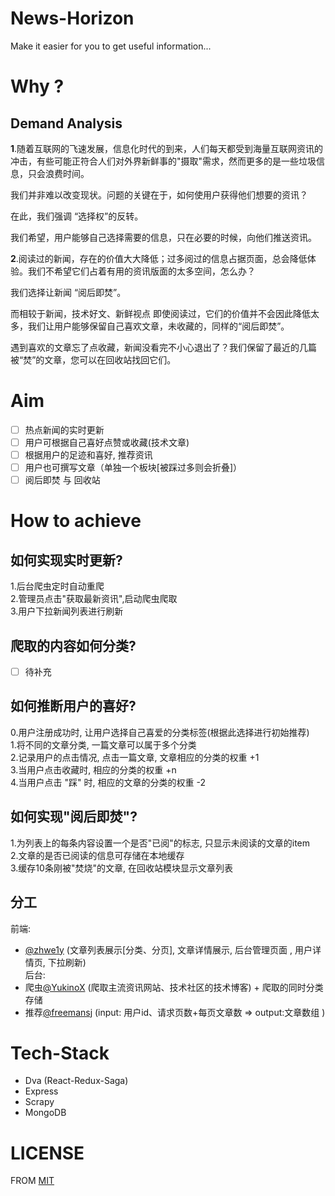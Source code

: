 # News-Horizon
Make it easier for you to get useful information...

# Why ?
## Demand Analysis

**1**.随着互联网的飞速发展，信息化时代的到来，人们每天都受到海量互联网资讯的冲击，有些可能正符合人们对外界新鲜事的"摄取"需求，然而更多的是一些垃圾信息，只会浪费时间。

我们并非难以改变现状。问题的关键在于，如何使用户获得他们想要的资讯？

在此，我们强调 “选择权”的反转。

我们希望，用户能够自己选择需要的信息，只在必要的时候，向他们推送资讯。

**2**.阅读过的新闻，存在的价值大大降低；过多阅过的信息占据页面，总会降低体验。我们不希望它们占着有用的资讯版面的太多空间，怎么办？

我们选择让新闻 “阅后即焚”。

而相较于新闻，技术好文、新鲜视点 即使阅读过，它们的价值并不会因此降低太多，我们让用户能够保留自己喜欢文章，未收藏的，同样的“阅后即焚”。

遇到喜欢的文章忘了点收藏，新闻没看完不小心退出了？我们保留了最近的几篇被“焚”的文章，您可以在回收站找回它们。

# Aim

- [ ] 热点新闻的实时更新
- [ ] 用户可根据自己喜好点赞或收藏(技术文章)
- [ ] 根据用户的足迹和喜好, 推荐资讯
- [ ] 用户也可撰写文章（单独一个板块[被踩过多则会折叠]）
- [ ] 阅后即焚 与 回收站

# How to achieve

## 如何实现实时更新?

1.后台爬虫定时自动重爬 <br>
2.管理员点击"获取最新资讯",启动爬虫爬取 <br>
3.用户下拉新闻列表进行刷新 <br>

## 爬取的内容如何分类?

- [ ] 待补充

## 如何推断用户的喜好?

0.用户注册成功时, 让用户选择自己喜爱的分类标签(根据此选择进行初始推荐) <br>
1.将不同的文章分类, 一篇文章可以属于多个分类 <br>
2.记录用户的点击情况, 点击一篇文章, 文章相应的分类的权重 +1 <br>
3.当用户点击收藏时, 相应的分类的权重 +n <br>
4.当用户点击 "踩" 时, 相应的文章的分类的权重 -2 <br>

## 如何实现"阅后即焚"?

1.为列表上的每条内容设置一个是否"已阅"的标志, 只显示未阅读的文章的item <br>
2.文章的是否已阅读的信息可存储在本地缓存 <br>
3.缓存10条刚被"焚烧"的文章, 在回收站模块显示文章列表 <br>

## 分工
前端:
 - [@zhwe1y](https://github.com/zhwe1y) (文章列表展示[分类、分页], 文章详情展示, 后台管理页面 , 用户详情页, 下拉刷新)   <br>
后台:
 - 爬虫[@YukinoX](https://github.com/YuKinoX) (爬取主流资讯网站、技术社区的技术博客) + 爬取的同时分类存储
 - 推荐[@freemansj](https://github.com/freemansj) (input: 用户id、请求页数+每页文章数 => output:文章数组 )

# Tech-Stack
 - Dva (React-Redux-Saga)
 - Express
 - Scrapy
 - MongoDB

# LICENSE
 FROM [MIT](https://tldrlegal.com/license/mit-license)
